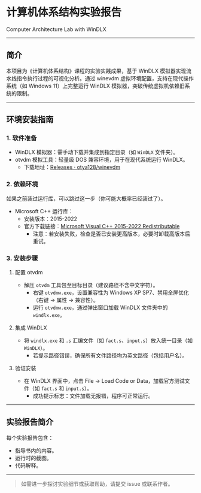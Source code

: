 # 计算机体系结构实验报告

Computer Architecture Lab with WinDLX

---

## 简介
本项目为《计算机体系结构》课程的实验实践成果，基于 WinDLX 模拟器实现流水线指令执行过程的可视化分析。通过 winevdm 虚拟环境配置，支持在现代操作系统（如 Windows 11）上完整运行 WinDLX 模拟器，突破传统虚拟机依赖旧系统的限制。

---

## 环境安装指南 

### 1. 软件准备

- WinDLX 模拟器：需手动下载并集成到指定目录（如 `WinDLX` 文件夹）。
- otvdm 模拟工具：轻量级 DOS 兼容环境，用于在现代系统运行 WinDLX。
  - 下载地址：[Releases · otya128/winevdm](https://github.com/otya128/winevdm)
  
### 2. 依赖环境

如果之前装过运行库，可以跳过这一步（你可能大概率已经装过了）。

- Microsoft C++ 运行库：
  - 安装版本：2015-2022
  - 官方下载链接：[Microsoft Visual C++ 2015-2022 Redistributable](https://learn.microsoft.com/en-us/cpp/windows/latest-supported-vc-redist?view=msvc-170)
    - 注意：若安装失败，检查是否已安装更高版本，必要时卸载高版本后重试。
  
### 3. 安装步骤

1. 配置 otvdm
   - 解压 `otvdm` 工具包至目标目录（建议路径不含中文字符）。
      - 右键 `otvdmw.exe`，设置兼容性为 Windows XP SP7、禁用全屏优化（右键 → 属性 → 兼容性）。
      - 运行 `otvdmw.exe`，通过弹出窗口加载 WinDLX 文件夹中的 `windlx.exe`。
   
2. 集成 WinDLX
   - 将 `windlx.exe` 和 `.s` 汇编文件（如 `fact.s`、`input.s`）放入统一目录（如 `WinDLX`）。
      - 若提示路径错误，确保所有文件路径均为英文路径（包括用户名）。
   
3. 验证安装
   - 在 WinDLX 界面中，点击 File → Load Code or Data，加载官方测试文件（如 `fact.s` 和 `input.s`）。
      - 成功提示标志：文件加载无报错，程序可正常运行。
   
---

## 实验报告简介

每个实验报告包含：

- 指导书内的内容。
- 运行时的截图。
- 代码解释。
  
---

> 如需进一步探讨实验细节或获取帮助，请提交 issue 或联系作者。